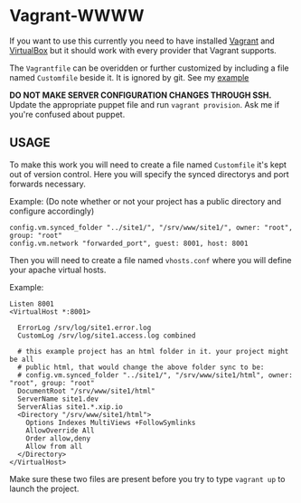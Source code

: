 # Vagrant-WWWW

If you want to use this currently you need to have installed [Vagrant](https://www.vagrantup.com) and [VirtualBox](http://www.virtualbox.org) but it should work with every provider that Vagrant supports.

The `Vagrantfile` can be overidden or further customized by including a file named `Customfile` beside it. It is ignored by git. See my [example](https://gist.github.com/videoMonkey/711aea775ebc86dee0f3)

**DO NOT MAKE SERVER CONFIGURATION CHANGES THROUGH SSH.** Update the appropriate puppet file and run `vagrant provision`. Ask me if you're confused about puppet.

## USAGE
To make this work you will need to create a file named `Customfile` it's kept out of version control. Here you will specify the synced directorys and port forwards necessary.

Example: (Do note whether or not your project has a public directory and configure accordingly)

```
config.vm.synced_folder "../site1/", "/srv/www/site1/", owner: "root", group: "root"
config.vm.network "forwarded_port", guest: 8001, host: 8001
```

Then you will need to create a file named `vhosts.conf` where you will define your apache virtual hosts.

Example:

```
Listen 8001
<VirtualHost *:8001>

  ErrorLog /srv/log/site1.error.log
  CustomLog /srv/log/site1.access.log combined

  # this example project has an html folder in it. your project might be all
  # public html, that would change the above folder sync to be:
  # config.vm.synced_folder "../site1/", "/srv/www/site1/html", owner: "root", group: "root"
  DocumentRoot "/srv/www/site1/html"
  ServerName site1.dev
  ServerAlias site1.*.xip.io
  <Directory "/srv/www/site1/html">
    Options Indexes MultiViews +FollowSymlinks
    AllowOverride All
    Order allow,deny
    Allow from all
  </Directory>
</VirtualHost>
```

Make sure these two files are present before you try to type `vagrant up` to launch the project.


